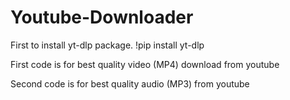 # Youtube-Downloader

First to install yt-dlp package. 
!pip install yt-dlp


First code is for best quality video (MP4) download from youtube

Second code is for best quality audio (MP3) from youtube
